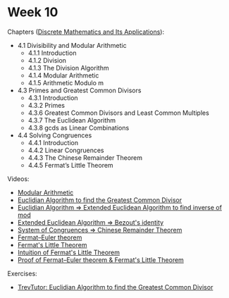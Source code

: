 # Week 10

Chapters ([Discrete Mathematics and Its Applications](https://annas-archive.org/md5/fbd2bb38796aca68b86da621fe6b0fad)):
- 4.1 Divisibility and Modular Arithmetic
    - 4.1.1 Introduction
    - 4.1.2 Division
    - 4.1.3 The Division Algorithm
    - 4.1.4 Modular Arithmetic
    - 4.1.5 Arithmetic Modulo m
- 4.3 Primes and Greatest Common Divisors
    - 4.3.1 Introduction
    - 4.3.2 Primes
    - 4.3.6 Greatest Common Divisors and Least Common Multiples
    - 4.3.7 The Euclidean Algorithm
    - 4.3.8 gcds as Linear Combinations
- 4.4 Solving Congruences
    - 4.4.1 Introduction
    - 4.4.2 Linear Congruences
    - 4.4.3 The Chinese Remainder Theorem
    - 4.4.5 Fermat’s Little Theorem


Videos:
<!-- - [Modular Arithmetic](https://www.youtube.com/watch?v=Sq_BmcmrQkk) -->
- [Modular Arithmetic](https://www.youtube.com/watch?v=d-n92Ml1iu0)
- [Euclidian Algorithm to find the Greatest Common Divisor](https://www.youtube.com/watch?v=cOwyHTiW4KE)
- [Euclidian Algorithm => Extended Euclidean Algorithm to find inverse of mod](https://www.youtube.com/watch?v=fz1vxq5ts5I)
- [Extended Euclidean Algorithm => Bezout's identity](https://www.youtube.com/watch?v=_rRu1jg7Kus)
- [System of Congruences => Chinese Remainder Theorem](https://www.youtube.com/watch?v=LInNgWMtFEs)
- [Fermat–Euler theorem](https://www.youtube.com/watch?v=FPibhoUApbQ)
- [Fermat's Little Theorem](https://www.youtube.com/watch?v=HbcMtbSYDec)
- [Intuition of Fermat's Little Theorem](https://www.youtube.com/watch?v=OoQ16YCYksw)
- [Proof of Fermat–Euler theorem & Fermat's Little Theorem](https://www.youtube.com/watch?v=5pswKNgVZSg)

Exercises:
- [TrevTutor: Euclidian Algorithm to find the Greatest Common Divisor](https://www.youtube.com/watch?v=e_Kl5kvRuJs)
